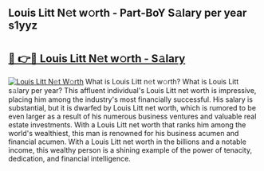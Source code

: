 ## Louis Litt N𝚎t w𝚘rth - Part-BoY S𝚊lary per year s1yyz

# <h2><a href="http://gc2oq6k.nevu.top/?p=Louis+Litt">🔗 👉🔴 Louis Litt N𝚎t w𝚘rth - S𝚊lary</a></h2>

[![Louis Litt N𝚎t W𝚘rth](https://i.imgur.com/Oavwk0R.jpeg)](http://gc2oq6k.nevu.top/?p=Louis+Litt)
What is Louis Litt n𝚎t w𝚘rth? What is Louis Litt s𝚊lary per year?
This affluent individual's Louis Litt net worth is impressive, placing him among the industry's most financially successful. His salary is substantial, but it is dwarfed by Louis Litt net worth, which is rumored to be even larger as a result of his numerous business ventures and valuable real estate investments. With a Louis Litt net worth that ranks him among the world's wealthiest, this man is renowned for his business acumen and financial acumen. With a Louis Litt net worth in the billions and a notable income, this wealthy person is a shining example of the power of tenacity, dedication, and financial intelligence.
